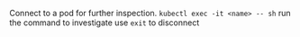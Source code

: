 Connect to a pod for further inspection.
`kubectl exec -it <name> -- sh`
run the command to investigate
use `exit` to disconnect
